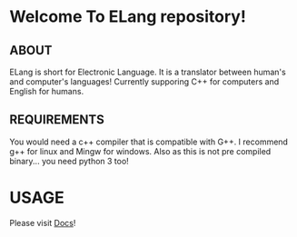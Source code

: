 # Welcome To ELang repository!

## ABOUT
ELang is short for Electronic Language. It is a translator between human's and computer's languages! Currently supporing C++ for computers and English for humans.

## REQUIREMENTS
You would need a c++ compiler that is compatible with G++. I recommend g++ for linux and Mingw for windows.
Also as this is not pre compiled binary... you need python 3 too!

# USAGE
Please visit [Docs](https://github.com/ElhamAryanpur/ELang/blob/master/docs/index.md)!
